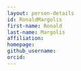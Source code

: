 ```yaml
---
layout: person-details
id: RonaldMargolis
first-name: Ronald
last-name: Margolis
affiliation:
homepage:
github_username: 
orcid:
---
```

